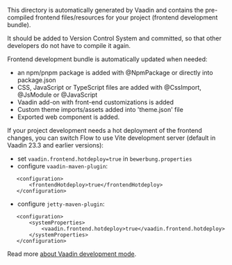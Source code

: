 This directory is automatically generated by Vaadin and contains the pre-compiled 
frontend files/resources for your project (frontend development bundle).

It should be added to Version Control System and committed, so that other developers
do not have to compile it again.

Frontend development bundle is automatically updated when needed:
- an npm/pnpm package is added with @NpmPackage or directly into package.json
- CSS, JavaScript or TypeScript files are added with @CssImport, @JsModule or @JavaScript
- Vaadin add-on with front-end customizations is added
- Custom theme imports/assets added into 'theme.json' file
- Exported web component is added.

If your project development needs a hot deployment of the frontend changes, 
you can switch Flow to use Vite development server (default in Vaadin 23.3 and earlier versions):
- set `vaadin.frontend.hotdeploy=true` in `bewerbung.properties`
- configure `vaadin-maven-plugin`:
```
   <configuration>
       <frontendHotdeploy>true</frontendHotdeploy>
   </configuration>
```
- configure `jetty-maven-plugin`:
```
   <configuration>
       <systemProperties>
           <vaadin.frontend.hotdeploy>true</vaadin.frontend.hotdeploy>
       </systemProperties>
   </configuration>
```

Read more [about Vaadin development mode](https://vaadin.com/docs/next/flow/configuration/development-mode#precompiled-bundle).